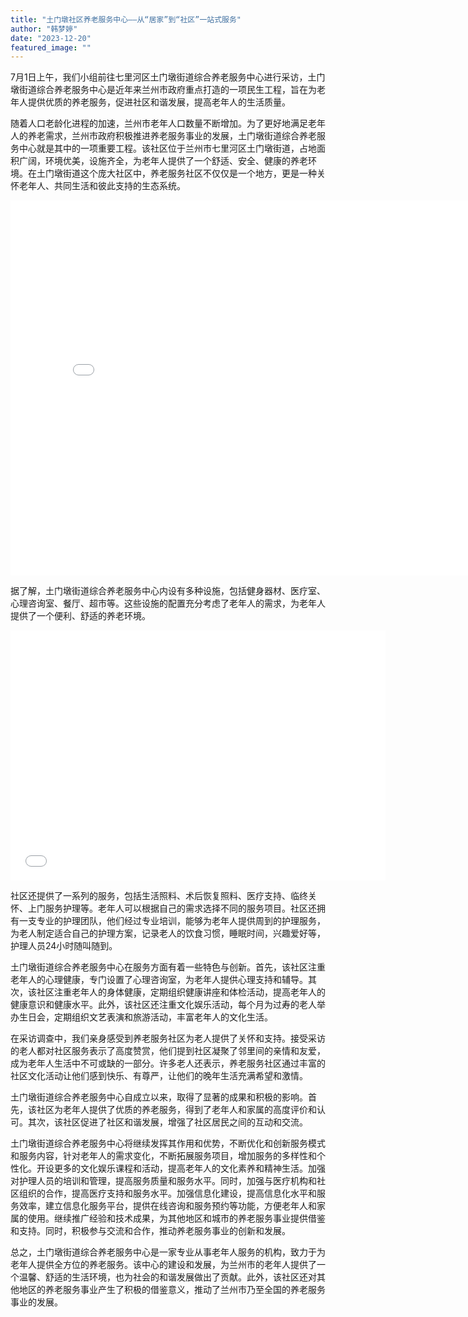 ```yaml
---
title: "土门墩社区养老服务中心——从“居家”到“社区”一站式服务"
author: "韩梦婷"
date: "2023-12-20"
featured_image: ""
---
```



7月1日上午，我们小组前往七里河区土门墩街道综合养老服务中心进行采访，土门墩街道综合养老服务中心是近年来兰州市政府重点打造的一项民生工程，旨在为老年人提供优质的养老服务，促进社区和谐发展，提高老年人的生活质量。

随着人口老龄化进程的加速，兰州市老年人口数量不断增加。为了更好地满足老年人的养老需求，兰州市政府积极推进养老服务事业的发展，土门墩街道综合养老服务中心就是其中的一项重要工程。该社区位于兰州市七里河区土门墩街道，占地面积广阔，环境优美，设施齐全，为老年人提供了一个舒适、安全、健康的养老环境。在土门墩街道这个庞大社区中，养老服务社区不仅仅是一个地方，更是一种关怀老年人、共同生活和彼此支持的生态系统。

<iframe src="//player.bilibili.com/player.html?aid=834386267&bvid=BV1G34y1F7nZ&cid=1359032219&p=1" scrolling="no" border="0" frameborder="no" framespacing="0" allowfullscreen="true" width="800px" height="600px"> </iframe>


据了解，土门墩街道综合养老服务中心内设有多种设施，包括健身器材、医疗室、心理咨询室、餐厅、超市等。这些设施的配置充分考虑了老年人的需求，为老年人提供了一个便利、舒适的养老环境。

<iframe src="//player.bilibili.com/player.html?aid=792431094&bvid=BV1XC4y1Q75N&cid=1371003728&p=1" scrolling="no" border="0" frameborder="no" framespacing="0" allowfullscreen="true" width="600px" height="400px"> </iframe>

社区还提供了一系列的服务，包括生活照料、术后恢复照料、医疗支持、临终关怀、上门服务护理等。老年人可以根据自己的需求选择不同的服务项目。社区还拥有一支专业的护理团队，他们经过专业培训，能够为老年人提供周到的护理服务，为老人制定适合自己的护理方案，记录老人的饮食习惯，睡眠时间，兴趣爱好等，护理人员24小时随叫随到。

土门墩街道综合养老服务中心在服务方面有着一些特色与创新。首先，该社区注重老年人的心理健康，专门设置了心理咨询室，为老年人提供心理支持和辅导。其次，该社区注重老年人的身体健康，定期组织健康讲座和体检活动，提高老年人的健康意识和健康水平。此外，该社区还注重文化娱乐活动，每个月为过寿的老人举办生日会，定期组织文艺表演和旅游活动，丰富老年人的文化生活。

在采访调查中，我们亲身感受到养老服务社区为老人提供了关怀和支持。接受采访的老人都对社区服务表示了高度赞赏，他们提到社区凝聚了邻里间的亲情和友爱，成为老年人生活中不可或缺的一部分。许多老人还表示，养老服务社区通过丰富的社区文化活动让他们感到快乐、有尊严，让他们的晚年生活充满希望和激情。

土门墩街道综合养老服务中心自成立以来，取得了显著的成果和积极的影响。首先，该社区为老年人提供了优质的养老服务，得到了老年人和家属的高度评价和认可。其次，该社区促进了社区和谐发展，增强了社区居民之间的互动和交流。

土门墩街道综合养老服务中心将继续发挥其作用和优势，不断优化和创新服务模式和服务内容，针对老年人的需求变化，不断拓展服务项目，增加服务的多样性和个性化。开设更多的文化娱乐课程和活动，提高老年人的文化素养和精神生活。加强对护理人员的培训和管理，提高服务质量和服务水平。同时，加强与医疗机构和社区组织的合作，提高医疗支持和服务水平。加强信息化建设，提高信息化水平和服务效率，建立信息化服务平台，提供在线咨询和服务预约等功能，方便老年人和家属的使用。继续推广经验和技术成果，为其他地区和城市的养老服务事业提供借鉴和支持。同时，积极参与交流和合作，推动养老服务事业的创新和发展。

总之，土门墩街道综合养老服务中心是一家专业从事老年人服务的机构，致力于为老年人提供全方位的养老服务。该中心的建设和发展，为兰州市的老年人提供了一个温馨、舒适的生活环境，也为社会的和谐发展做出了贡献。此外，该社区还对其他地区的养老服务事业产生了积极的借鉴意义，推动了兰州市乃至全国的养老服务事业的发展。

